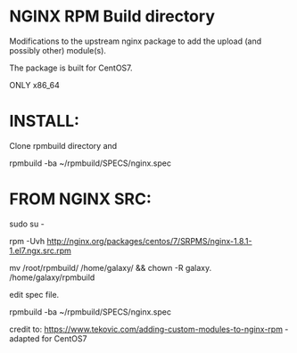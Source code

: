 # NGINX RPM Build directory

Modifications to the upstream  nginx package to add the upload (and possibly other) module(s).

The package is built for CentOS7.

ONLY x86_64

INSTALL:
========

Clone rpmbuild directory and

rpmbuild -ba ~/rpmbuild/SPECS/nginx.spec

FROM NGINX SRC:
==============

sudo su -

rpm -Uvh http://nginx.org/packages/centos/7/SRPMS/nginx-1.8.1-1.el7.ngx.src.rpm

mv /root/rpmbuild/ /home/galaxy/ && chown -R galaxy. /home/galaxy/rpmbuild

edit spec file.

rpmbuild -ba ~/rpmbuild/SPECS/nginx.spec

credit to:
https://www.tekovic.com/adding-custom-modules-to-nginx-rpm - adapted for CentOS7
